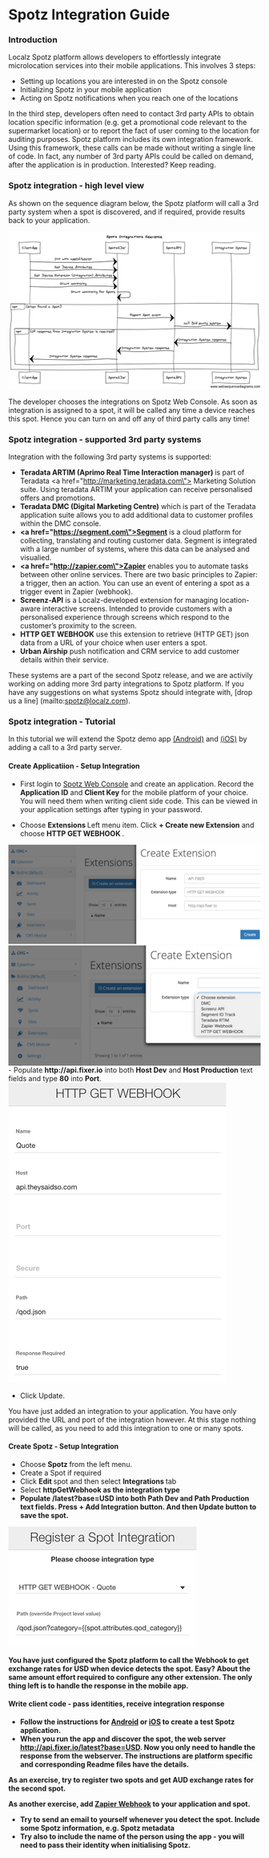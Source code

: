 Spotz Integration Guide
=======================

### Introduction

Localz Spotz platform allows developers to effortlessly integrate microlocation services into their mobile applications. 
This involves 3 steps:
 
 - Setting up locations you are interested in on the Spotz console
 - Initializing Spotz in your mobile application
 - Acting on Spotz notifications when you reach one of the locations

In the third step, developers often need to contact 3rd party APIs to obtain location specific information (e.g. get a promotional code relevant to the supermarket location) or to report the fact of user coming to the location for auditing purposes. Spotz platform includes its own integration framework. Using this framework, these calls can be made without writing a single line of code. In fact, any number of 3rd party APIs could be called on demand, after the application is in production. 
Interested? Keep reading.

### Spotz integration - high level view

As shown on the sequence diagram below, the Spotz platform will call a 3rd party system when a spot is discovered, and if required, provide results back to your application.

<img alt="Spotz with integrations sequence diagram" src="sequence_diagram.png" />

The developer chooses the integrations on Spotz Web Console. As soon as integration is assigned to a spot, it will be called any time a device reaches this spot. Hence you can turn on and off any of third party calls any time!

### Spotz integration - supported 3rd party systems

Integration with the following 3rd party systems is supported:

- <b>Teradata ARTIM (Aprimo Real Time Interaction manager) </b>is part of Teradata <a href=\"http://marketing.teradata.com\"> Marketing Solution suite. </a> Using teradata ARTIM your application can receive personalised offers and promotions.
- <b>Teradata DMC (Digital Marketing Centre)</b> which is part of the Teradata application suite allows you to add additional data to customer profiles within the DMC console.
- <b><a href=\"https://segment.com\">Segment</a></b> is a cloud platform for collecting, translating and routing customer data. Segment is integrated with a large number of systems, where this data can be analysed and visualied. 
- <b><a href=\"http://zapier.com\">Zapier</a></b> enables you to automate tasks between other online services. There are two basic principles to Zapier: a trigger, then an action. You can use an event of entering a spot as a trigger event in Zapier (webhook).
- <b>Screenz-API</b> is a Localz-developed extension for managing location-aware interactive screens. Intended to provide customers with a personalised experience through screens which respond to the customer’s proximity to the screen.
- <b>HTTP GET WEBHOOK</b> use this extension to retrieve (HTTP GET) json data from a URL of your choice when user enters a spot.
- <b>Urban Airship</b> push notification and CRM service to add customer details within their service.<p>

These systems are a part of the second Spotz release, and we are activily working on adding more 3rd party integrations to Spotz platform. If you have any suggestions on what systems Spotz should integrate with, [drop 
us a line] (mailto:spotz@localz.com).
 
### Spotz integration - Tutorial

In this tutorial we will extend the Spotz demo app [(Android)](https://github.com/localz/Spotz3-Android-SDK) and [(iOS)](https://github.com/localz/Spotz3-iOS-SDK) by adding a call to a 3rd party server. 

#### Create Applicatiion - Setup Integration 

 - First login to [Spotz Web Console](https://console.localz.io) and create an application. Record the <b>Application ID</b> and <b>Client Key</b> for the mobile platform of your choice. You will need them when writing client side code. This can be viewed in your application settings after typing in your password.
 
 - Choose <b> Extensions </b> Left menu item. Click <b> + Create new Extension</b> and choose <b> HTTP GET WEBHOOK </b>.

 <img alt="Select Integration" src="select_integration.png"> 
 <img alt="Create HTTP GET WEBHOOK" align="right" src="create_integration.png">
 - Populate <b>http://api.fixer.io</b> into both <b>Host Dev</b> and <b>Host Production</b> text fields and type <b>80</b> into <b>Port</b>.

 <img alt="Select Integration" src="populate_integration_details_app.png"> 
 
 - Click Update.
  
 You have just added an integration to your application. You have only provided the URL and port of the integration however. At this stage nothing will be called, as you need to add this integration to one or many spots. 
 
#### Create Spotz - Setup Integration

- Choose <b> Spotz </b> from the left menu.
- Create a Spot if required
- Click <b> Edit </b> spot and then select <b> Integrations </b> tab
- Select <b>httpGetWebhook<b> as the integration type
- Populate <b>/latest?base=USD</b> into both <b> Path Dev</b> and <b> Path Production </b> text fields. Press <b> + Add Integration </b> button. And then <b> Update </b> button to save the spot.

<img alt="Select Integration" src="populate_integration_details_spot.png"> 

You have just configured the Spotz platform to call the Webhook to get exchange rates for USD when device detects the spot. Easy? About the same amount effort required to configure any other extension. The only thing left is to handle the response in the mobile app. 

#### Write client code - pass identities, receive integration response

- Follow the instructions for [Android](https://github.com/localz/Spotz3-Android-SDK) or [iOS](https://github.com/localz/Spotz-iOS-SDK) to create a test Spotz application. 
- When you run the app and discover the spot, the web server http://api.fixer.io/latest?base=USD. Now you only need to handle the response from the webserver. The instructions are platform specific and corresponding Readme files have the details. 

As an exercise, try to register two spots and get AUD exchange rates for the second spot. 

As another exercise, add [Zapier Webhook](https://zapier.com/zapbook/webhook/) to your application and spot. 

 - Try to send an email to yourself whenever you detect the spot. Include some Spotz information, e.g. Spotz metadata
 - Try also to include the name of the person using the app - you will need to pass their identity when initialising Spotz. 


     